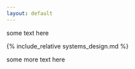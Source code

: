 ```yaml
---
layout: default
---
```


some text here


{% include_relative systems_design.md %}

some more text here